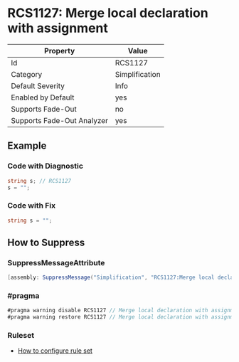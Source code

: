 # RCS1127: Merge local declaration with assignment

Property | Value
--- | ---
Id|RCS1127
Category|Simplification
Default Severity|Info
Enabled by Default|yes
Supports Fade\-Out|no
Supports Fade\-Out Analyzer|yes

## Example

### Code with Diagnostic

```csharp
string s; // RCS1127
s = "";
```

### Code with Fix

```csharp
string s = "";
```

## How to Suppress

### SuppressMessageAttribute

```csharp
[assembly: SuppressMessage("Simplification", "RCS1127:Merge local declaration with assignment.", Justification = "<Pending>")]
```

### \#pragma

```csharp
#pragma warning disable RCS1127 // Merge local declaration with assignment.
#pragma warning restore RCS1127 // Merge local declaration with assignment.
```

### Ruleset

* [How to configure rule set](../HowToConfigureAnalyzers.md)
